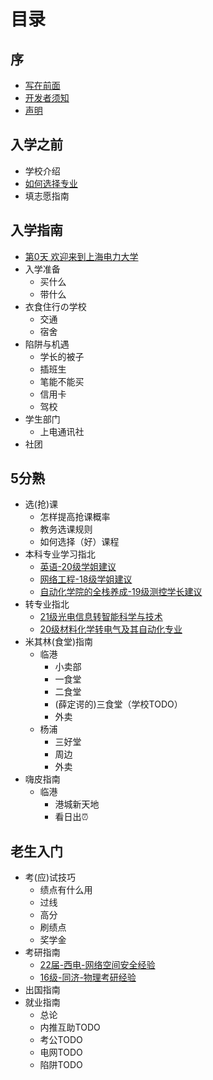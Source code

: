 # 目录

## 序
* [写在前面](README.md)
* [开发者须知](Prologue/开发者文档.md)
* [声明](Prologue/声明.md)

## 入学之前
 * 学校介绍
 * [如何选择专业](BeforeAdmission/如何选择专业.md)
 * 填志愿指南

## 入学指南
* [第0天 欢迎来到上海电力大学](AdmissionGuide/0day.md)
* 入学准备
  * 买什么
  * 带什么
* 衣食住行の学校
  * 交通
  * 宿舍
* 陷阱与机遇
  * 学长的被子
  * 插班生
  * 笔能不能买
  * 信用卡
  * 驾校
* 学生部门
  * 上电通讯社
* 社团

## 5分熟
* 选(抢)课
  * 怎样提高抢课概率
  * 教务选课规则
  * 如何选择（好）课程
* 本科专业学习指北
  * [英语-20级学姐建议](HalfCooked/学习指南/英语-20级学姐建议.md)
  * [网络工程-18级学姐建议](HalfCooked/学习指南/网络工程-18级学姐建议.md)
  * [自动化学院的全栈养成-19级测控学长建议](HalfCooked/学习指南/自动化学院的全栈养成-19级测控学长建议.md)
* 转专业指北
  * [21级光电信息转智能科学与技术](/HalfCooked/转专业/21级光电转智能科学专业/index.md)
  * [20级材料化学转电气及其自动化专业](HalfCooked/转专业/20级材料化学转电气及其自动化专业.md)
* 米其林(食堂)指南
  * 临港
    * 小卖部
    * 一食堂
    * 二食堂
    * (薛定谔的)三食堂（学校TODO）
    * 外卖
  * 杨浦
    * 三好堂
    * 周边
    * 外卖
* 嗨皮指南
  * 临港
    * 港城新天地
    * 看日出⏰

## 老生入门
* 考(应)试技巧
  * 绩点有什么用
  * 过线
  * 高分
  * 刷绩点
  * 奖学金
* 考研指南
  * [22届-西电-网络空间安全经验](Veteran/考研指南/22届西电网络空间安全考研经验.md)
  * [16级-同济-物理考研经验](Veteran/考研指南/16级同济物理考研经验.md)
* 出国指南
* 就业指南
  * 总论
  * 内推互助TODO
  * 考公TODO
  * 电网TODO
  * 陷阱TODO